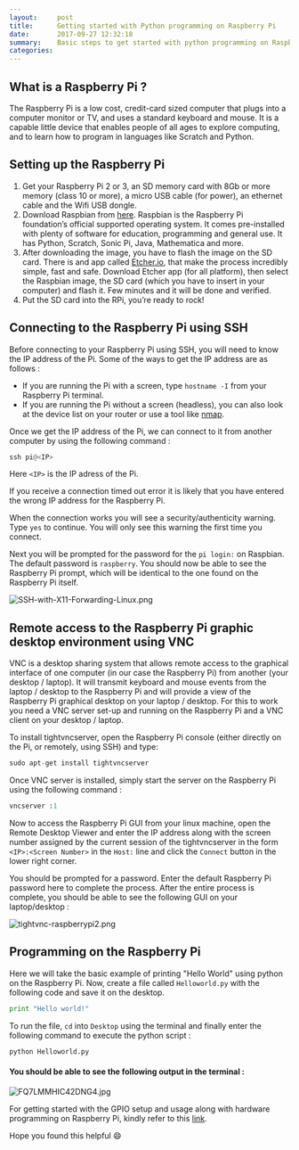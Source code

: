 ```yaml
---
layout:     post
title:      Getting started with Python programming on Raspberry Pi
date:       2017-09-27 12:32:18
summary:    Basic steps to get started with python programming on Raspberry Pi
categories: 
---
```


## What is a Raspberry Pi ?
The Raspberry Pi is a low cost, credit-card sized computer that plugs into a computer monitor or TV, and uses a standard keyboard and mouse. It is a capable little device that enables people of all ages to explore computing, and to learn how to program in languages like Scratch and Python.

## Setting up the Raspberry Pi

1. Get your Raspberry Pi 2 or 3, an SD memory card with 8Gb or more memory (class 10 or more), a micro USB cable (for power), an ethernet cable and the Wifi USB dongle.
2. Download Raspbian from [here](https://www.raspberrypi.org/downloads/raspbian/). Raspbian is the Raspberry Pi foundation’s official supported operating system. It comes pre-installed with plenty of software for education, programming and general use. It has Python, Scratch, Sonic Pi, Java, Mathematica and more.
3. After downloading the image, you have to flash the image on the SD card. There is and app called [Etcher.io](https://etcher.io/), that make the process incredibly simple, fast and safe. Download Etcher app (for all platform), then select the Raspbian image, the SD card (which you have to insert in your computer) and flash it. Few minutes and it will be done and verified.
4. Put the SD card into the RPi, you’re ready to rock!

## Connecting to the Raspberry Pi using SSH

Before connecting to your Raspberry Pi using SSH, you will need to know the IP address of the Pi. Some of the ways to get the IP address are as follows : 

* If you are running the Pi with a screen, type ```hostname -I``` from your Raspberry Pi terminal.
* If you are running the Pi without a screen (headless), you can also look at the device list on your router or use a tool like [nmap](https://www.raspberrypi.org/documentation/remote-access/ip-address.md).

Once we get the IP address of the Pi, we can connect to it from another computer by using the following command :

```python
ssh pi@<IP>
``` 

Here `<IP>` is the IP adress of the Pi. 

If you receive a connection timed out error it is likely that you have entered the wrong IP address for the Raspberry Pi.

When the connection works you will see a security/authenticity warning. Type  `yes` to continue. You will only see this warning the first time you connect.

Next you will be prompted for the password for the `pi login:` on Raspbian. The default password is `raspberry`. You should now be able to see the Raspberry Pi prompt, which will be identical to the one found on the Raspberry Pi itself.

![SSH-with-X11-Forwarding-Linux.png](https://cdn.filestackcontent.com/6Ur66kW4TNmzTKp2cnHA)

## Remote access to the Raspberry Pi graphic desktop environment using VNC

VNC is a desktop sharing system that allows remote access to the graphical interface of one computer (in our case the Raspberry Pi) from another (your desktop / laptop). It will transmit keyboard and mouse events from the laptop / desktop to the Raspberry Pi and will provide a view of the Raspberry Pi graphical desktop on your laptop / desktop. For this to work you need a VNC server set-up and running on the Raspberry Pi and a VNC client on your desktop / laptop.

To install tightvncserver, open the Raspberry Pi console (either directly on the Pi, or remotely, using SSH) and type:

```python
sudo apt-get install tightvncserver
```

Once VNC server is installed, simply start the server on the Raspberry Pi using the following command : 

```python
vncserver :1
```

Now to access the Raspberry Pi GUI from your linux machine, open the Remote Desktop Viewer and enter the IP address along with the screen number assigned by the current session of the tightvncserver in the form `<IP>:<Screen Number>` in the `Host:` line and click the `Connect` button in the lower right corner.

You should be prompted for a password. Enter the default Raspberry Pi password here to complete the process. After the entire process is complete, you should be able to see the following GUI on your laptop/desktop :

![tightvnc-raspberrypi2.png](https://cdn.filestackcontent.com/RW0KwRyaQfS4Y1xhMIuj)

## Programming on the Raspberry Pi

Here we will take the basic example of printing "Hello World" using python on the Raspberry Pi. Now, create a file called `Helloworld.py` with the following code and save it on the desktop.

```python
print "Hello world!"
```

To run the file, `cd` into `Desktop` using the terminal and finally enter the following command to execute the python script :

```python
python Helloworld.py
```

#### You should be able to see the following output in the terminal : 

![FQ7LMMHIC42DNG4.jpg](https://cdn.filestackcontent.com/jmuhojlfTpygEwUwLPUb)


For getting started with the GPIO setup and usage along with hardware programming on Raspberry Pi, kindly refer to this [link](https://pythonprogramming.net/introduction-raspberry-pi-tutorials/).

Hope you found this helpful 😄